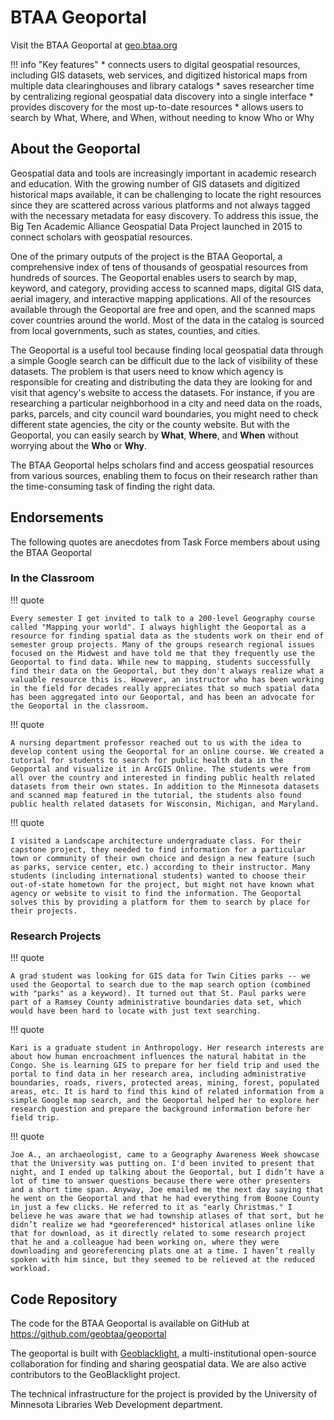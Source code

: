 # BTAA Geoportal

Visit the BTAA Geoportal at [geo.btaa.org](https://geo.btaa.org)


!!! info "Key features"
	* connects users to digital geospatial resources, including GIS datasets, web services, and digitized historical maps from multiple data clearinghouses and library catalogs
	* saves researcher time by centralizing regional geospatial data discovery into a single interface
	* provides discovery for the most up-to-date resources
	* allows users to search by What, Where, and When, without needing to know Who or Why

	
## About the Geoportal

Geospatial data and tools are increasingly important in academic research and education. With the growing number of GIS datasets and digitized historical maps available, it can be challenging to locate the right resources since they are scattered across various platforms and not always tagged with the necessary metadata for easy discovery. To address this issue, the Big Ten Academic Alliance Geospatial Data Project launched in 2015 to connect scholars with geospatial resources.

One of the primary outputs of the project is the BTAA Geoportal, a comprehensive index of tens of thousands of geospatial resources from hundreds of sources. The Geoportal enables users to search by map, keyword, and category, providing access to scanned maps, digital GIS data, aerial imagery, and interactive mapping applications. All of the resources available through the Geoportal are free and open, and the scanned maps cover countries around the world. Most of the data in the catalog is sourced from local governments, such as states, counties, and cities.

The Geoportal is a useful tool because finding local geospatial data through a simple Google search can be difficult due to the lack of visibility of these datasets. The problem is that users need to know which agency is responsible for creating and distributing the data they are looking for and visit that agency's website to access the datasets. For instance, if you are researching a particular neighborhood in a city and need data on the roads, parks, parcels, and city council ward boundaries, you might need to check different state agencies, the city or the county website. But with the Geoportal, you can easily search by **What**, **Where**, and **When** without worrying about the **Who** or **Why**.

The BTAA Geoportal helps scholars find and access geospatial resources from various sources, enabling them to focus on their research rather than the time-consuming task of finding the right data.

## Endorsements

The following quotes are anecdotes from Task Force members about using the BTAA Geoportal

### In the Classroom

!!! quote

	Every semester I get invited to talk to a 200-level Geography course called "Mapping your world". I always highlight the Geoportal as a resource for finding spatial data as the students work on their end of semester group projects. Many of the groups research regional issues focused on the Midwest and have told me that they frequently use the Geoportal to find data. While new to mapping, students successfully find their data on the Geoportal, but they don't always realize what a valuable resource this is. However, an instructor who has been working in the field for decades really appreciates that so much spatial data has been aggregated into our Geoportal, and has been an advocate for the Geoportal in the classroom.

!!! quote

	A nursing department professor reached out to us with the idea to develop content using the Geoportal for an online course. We created a tutorial for students to search for public health data in the Geoportal and visualize it in ArcGIS Online. The students were from all over the country and interested in finding public health related datasets from their own states. In addition to the Minnesota datasets and scanned map featured in the tutorial, the students also found public health related datasets for Wisconsin, Michigan, and Maryland.
	
!!! quote

	I visited a Landscape architecture undergraduate class. For their capstone project, they needed to find information for a particular town or community of their own choice and design a new feature (such as parks, service center, etc.) according to their instructor. Many students (including international students) wanted to choose their out-of-state hometown for the project, but might not have known what agency or website to visit to find the information. The Geoportal solves this by providing a platform for them to search by place for their projects.
	
### Research Projects

!!! quote

	A grad student was looking for GIS data for Twin Cities parks -- we used the Geoportal to search due to the map search option (combined with "parks" as a keyword). It turned out that St. Paul parks were part of a Ramsey County administrative boundaries data set, which would have been hard to locate with just text searching.

!!! quote

	Kari is a graduate student in Anthropology. Her research interests are about how human encroachment influences the natural habitat in the Congo. She is learning GIS to prepare for her field trip and used the portal to find data in her research area, including administrative boundaries, roads, rivers, protected areas, mining, forest, populated areas, etc. It is hard to find this kind of related information from a simple Google map search, and the Geoportal helped her to explore her research question and prepare the background information before her field trip.

!!! quote

	Joe A., an archaeologist, came to a Geography Awareness Week showcase that the University was putting on. I'd been invited to present that night, and I ended up talking about the Geoportal, but I didn’t have a lot of time to answer questions because there were other presenters and a short time span. Anyway, Joe emailed me the next day saying that he went on the Geoportal and that he had everything from Boone County in just a few clicks. He referred to it as "early Christmas." I believe he was aware that we had township atlases of that sort, but he didn’t realize we had *georeferenced* historical atlases online like that for download, as it directly related to some research project that he and a colleague had been working on, where they were downloading and georeferencing plats one at a time. I haven’t really spoken with him since, but they seemed to be relieved at the reduced workload.

## Code Repository

The code for the BTAA Geoportal is available on GitHub at https://github.com/geobtaa/geoportal

The geoportal is built with [Geoblacklight](https://geoblacklight.org), a multi-institutional open-source collaboration for finding and sharing geospatial data. We are also active contributors to the GeoBlacklight project.

The technical infrastructure for the project is provided by the University of Minnesota Libraries Web Development department.